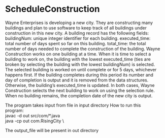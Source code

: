 # ScheduleConstruction
Wayne Enterprises is developing a new city. They are constructing many buildings and plan to use software to keep track of all buildings under construction in this new city. A building record has the following fields: buildingNum: unique integer identifier for each building. executed_time: total number of days spent so far on this building. total_time: the total number of days needed to complete the construction of the building. Wayne Construction works on one building at a time. When it is time to select a building to work on, the building with the lowest executed_time (ties are broken by selecting the building with the lowest buildingNum) is selected. The selected building is worked on until complete or for 5 days, whichever happens first. If the building completes during this period its number and day of completion is output and it is removed from the data structures. Otherwise, the building’s executed_time is updated. In both cases, Wayne Construction selects the next building to work on using the selection rule. When no building remains, the completion date of the new city is output.

The program takes input from file in input directory
How to run this program: \
javac -d out src/com/*.java \
java -cp out com.RisingCity \

The output_file will be present in out directory
